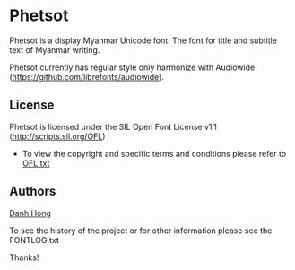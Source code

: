 ﻿Phetsot
======================


Phetsot is a display Myanmar Unicode font. The font for title and subtitle text of Myanmar writing.

Phetsot currently has regular style only harmonize with Audiowide (<https://github.com/librefonts/audiowide>).

## License


Phetsot is licensed under the SIL Open Font License v1.1 (<http://scripts.sil.org/OFL>)


- To view the copyright and specific terms and conditions please refer to [OFL.txt](https://github.com/khmertype/Phetsot/blob/master/OFL.txt)




## Authors

[Danh Hong](http://www.khmertype.org)

To see the history of the project or for other information please see the FONTLOG.txt 



Thanks!
